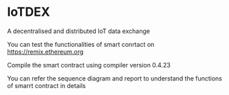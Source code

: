 # IoTDEX
A decentralised and distributed IoT data exchange 

You can test the functionalities of smart conrtact on https://remix.ethereum.org

Compile the smart contract using compiler version 0.4.23

You can refer the sequence diagram and report to understand the functions of smarrt contract in details
